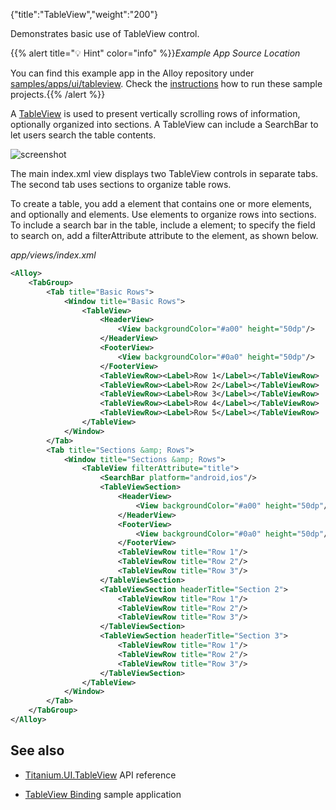{"title":"TableView","weight":"200"}

Demonstrates basic use of TableView control.

{{% alert title="💡 Hint" color="info" %}}*Example App Source Location*

You can find this example app in the Alloy repository under [samples/apps/ui/tableview](https://github.com/appcelerator/alloy/tree/master/samples/apps/ui/tableview). Check the [instructions](/docs/appc/Alloy_Framework/Alloy_Guide/Alloy_Test_Apps/) how to run these sample projects.{{% /alert %}}

A [TableView](#!/api/Titanium.UI.TableView) is used to present vertically scrolling rows of information, optionally organized into sections. A TableView can include a SearchBar to let users search the table contents.

![screenshot](/Images/appc/download/attachments/41845779/screenshot.png)

The main index.xml view displays two TableView controls in separate tabs. The second tab uses sections to organize table rows.

To create a table, you add a <TableView/> element that contains one or more <TableViewRow> elements, and optionally <HeaderView/> and <FooterView/> elements. Use <TableViewSection/> elements to organize rows into sections. To include a search bar in the table, include a <SearchBar/> element; to specify the field to search on, add a filterAttribute attribute to the <TableView/> element, as shown below.

*app/views/index.xml*

```xml
<Alloy>
    <TabGroup>
        <Tab title="Basic Rows">
            <Window title="Basic Rows">
                <TableView>
                    <HeaderView>
                        <View backgroundColor="#a00" height="50dp"/>
                    </HeaderView>
                    <FooterView>
                        <View backgroundColor="#0a0" height="50dp"/>
                    </FooterView>
                    <TableViewRow><Label>Row 1</Label></TableViewRow>
                    <TableViewRow><Label>Row 2</Label></TableViewRow>
                    <TableViewRow><Label>Row 3</Label></TableViewRow>
                    <TableViewRow><Label>Row 4</Label></TableViewRow>
                    <TableViewRow><Label>Row 5</Label></TableViewRow>
                </TableView>
            </Window>
        </Tab>
        <Tab title="Sections &amp; Rows">
            <Window title="Sections &amp; Rows">
                <TableView filterAttribute="title">
                    <SearchBar platform="android,ios"/>
                    <TableViewSection>
                        <HeaderView>
                            <View backgroundColor="#a00" height="50dp"/>
                        </HeaderView>
                        <FooterView>
                            <View backgroundColor="#0a0" height="50dp"/>
                        </FooterView>
                        <TableViewRow title="Row 1"/>
                        <TableViewRow title="Row 2"/>
                        <TableViewRow title="Row 3"/>
                    </TableViewSection>
                    <TableViewSection headerTitle="Section 2">
                        <TableViewRow title="Row 1"/>
                        <TableViewRow title="Row 2"/>
                        <TableViewRow title="Row 3"/>
                    </TableViewSection>
                    <TableViewSection headerTitle="Section 3">
                        <TableViewRow title="Row 1"/>
                        <TableViewRow title="Row 2"/>
                        <TableViewRow title="Row 3"/>
                    </TableViewSection>
                </TableView>
            </Window>
        </Tab>
    </TabGroup>
</Alloy>
```

## See also

* [Titanium.UI.TableView](#!/api/Titanium.UI.TableView) API reference

* [TableView Binding](/docs/appc/Alloy_Framework/Alloy_Guide/Alloy_Test_Apps/Alloy_Test_Models/TableView_Binding/) sample application
